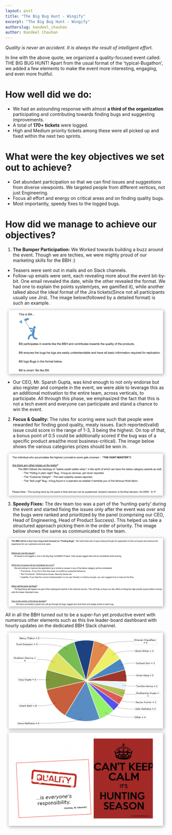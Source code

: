```yaml
---
layout: post
title: "The Big Bug Hunt - Wingify"
excerpt: "The Big Bug Hunt - Wingify"
authorslug: kandeel_chauhan
author: Kandeel Chauhan
---
```

<div style="text-align:center; margin: 10px; display: none">
  <img src="/images/2022/12/qaWingify.png" style="box-shadow: 2px 2px 10px 1px #aaa">
</div>

*Quality is never an accident. It is always the result of intelligent effort.*

In line with the above quote, we organized a quality-focused event called: THE BIG BUG HUNT! Apart from the usual format of the ‘typical-Bugathon’, we added a few elements to make the event more interesting, engaging, and even more fruitful. 


# How well did we do:

* We had an astounding response with almost **a third of the organization** participating and contributing towards finding bugs and suggesting improvements.
* A total of **170+ tickets** were logged.
* High and Medium priority tickets among these were all picked up and fixed within the next two sprints.

# What were the key objectives we set out to achieve?

* Get abundant participation so that we can find issues and suggestions from diverse viewpoints. We targeted people from different vertices, not just Engineering.
* Focus all effort and energy on critical areas and on finding quality bugs. 
* Most importantly, speedy fixes to the logged bugs.

# How did we manage to achieve our objectives?

1. **The Bumper Participation:** We Worked towards building a buzz around the event. Though we are techies, we were mighty proud of our marketing skills for the BBH :) 
* Teasers were sent out in mails and on Slack channels.
* Follow-up emails were sent, each revealing more about the event bit-by-bit. One email revealed the date, while the other revealed the format. We had one to explain the points system(yes, we gamified it), while another talked about the ideal format of the Jira tickets(Since not all participants usually use Jira). The image below(followed by a detailed format) is such an example.
 
<div style="text-align:center; margin: 10px;">
  <img src="/images/2022/03/BBH_IMAGE1.png" style="box-shadow: 2px 2px 10px 1px #aaa">
</div>

* Our CEO, Mr. Sparsh Gupta, was kind enough to not only endorse but also register and compete in the event, we were able to leverage this as an additional motivation to the entire team, across verticals, to participate.
All through this phase, we emphasized the fact that this is not a tech event and    everyone can participate and stand a chance to win the event.

2. **Focus & Quality:** The rules for scoring were such that people were rewarded for finding good quality, meaty issues. Each reported(valid) issue could score in the range of 1-3, 3 being the highest. On top of that, a bonus point of 0.5 could be additionally scored if the bug was of a specific product area(the most business-critical). The image below shows the various categories prizes should be won in. 

<div style="text-align:center; margin: 10px;">
  <img src="/images/2022/03/BBH_IMAGE2.png" style="box-shadow: 2px 2px 10px 1px #aaa">
</div>

3. **Speedy Fixes:** The dev team too was a part of the ‘hunting-party’ during the event and started fixing the issues only after the event was over and the bugs were ranked and prioritized by the panel (comprising our CEO, Head of Engineering, Head of Product Success). This helped us take a structured approach picking them in the order of priority. The image below shows the same as communicated to the team.

<div style="text-align:center; margin: 10px;">
  <img src="/images/2022/03/BBH_Image3.png" style="box-shadow: 2px 2px 10px 1px #aaa">
</div>

All in all the BBH turned out to be a super-fun yet productive event with numerous other elements such as this live leader-board dashboard with hourly updates on the dedicated BBH Slack channel.

<div style="text-align:center; margin: 10px;">
  <img src="/images/2022/03/BBH_Image4.png" style="box-shadow: 2px 2px 10px 1px #aaa">
</div>


<div style="text-align:center; margin: 10px;">
  <img src="/images/2022/03/BBH_Image5.png" style="box-shadow: 2px 2px 10px 1px #aaa">
</div>
